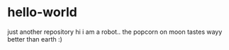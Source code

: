 # hello-world
just another repository
hi i am  a robot.. the popcorn on moon tastes wayy better than earth :)
